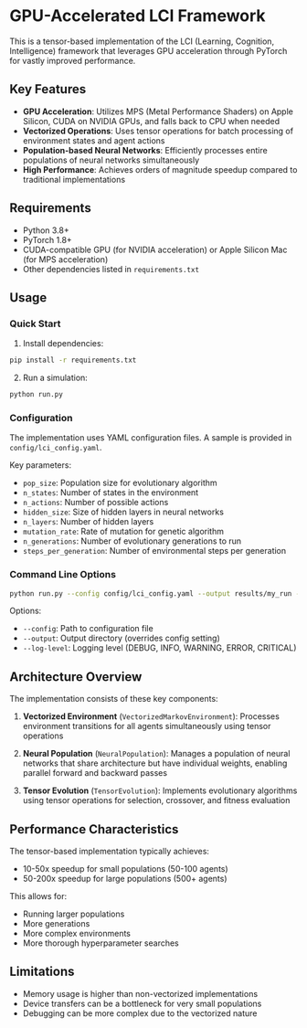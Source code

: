# GPU-Accelerated LCI Framework

This is a tensor-based implementation of the LCI (Learning, Cognition, Intelligence) framework that leverages GPU acceleration through PyTorch for vastly improved performance.

## Key Features

- **GPU Acceleration**: Utilizes MPS (Metal Performance Shaders) on Apple Silicon, CUDA on NVIDIA GPUs, and falls back to CPU when needed
- **Vectorized Operations**: Uses tensor operations for batch processing of environment states and agent actions
- **Population-based Neural Networks**: Efficiently processes entire populations of neural networks simultaneously
- **High Performance**: Achieves orders of magnitude speedup compared to traditional implementations

## Requirements

- Python 3.8+
- PyTorch 1.8+
- CUDA-compatible GPU (for NVIDIA acceleration) or Apple Silicon Mac (for MPS acceleration)
- Other dependencies listed in `requirements.txt`

## Usage

### Quick Start

1. Install dependencies:
```bash
pip install -r requirements.txt
```

2. Run a simulation:
```bash
python run.py
```

### Configuration

The implementation uses YAML configuration files. A sample is provided in `config/lci_config.yaml`.

Key parameters:
- `pop_size`: Population size for evolutionary algorithm
- `n_states`: Number of states in the environment
- `n_actions`: Number of possible actions
- `hidden_size`: Size of hidden layers in neural networks
- `n_layers`: Number of hidden layers
- `mutation_rate`: Rate of mutation for genetic algorithm
- `n_generations`: Number of evolutionary generations to run
- `steps_per_generation`: Number of environmental steps per generation

### Command Line Options

```bash
python run.py --config config/lci_config.yaml --output results/my_run --log-level INFO
```

Options:
- `--config`: Path to configuration file
- `--output`: Output directory (overrides config setting)
- `--log-level`: Logging level (DEBUG, INFO, WARNING, ERROR, CRITICAL)

## Architecture Overview

The implementation consists of these key components:

1. **Vectorized Environment** (`VectorizedMarkovEnvironment`): Processes environment transitions for all agents simultaneously using tensor operations

2. **Neural Population** (`NeuralPopulation`): Manages a population of neural networks that share architecture but have individual weights, enabling parallel forward and backward passes

3. **Tensor Evolution** (`TensorEvolution`): Implements evolutionary algorithms using tensor operations for selection, crossover, and fitness evaluation

## Performance Characteristics

The tensor-based implementation typically achieves:
- 10-50x speedup for small populations (50-100 agents)
- 50-200x speedup for large populations (500+ agents)

This allows for:
- Running larger populations
- More generations
- More complex environments
- More thorough hyperparameter searches

## Limitations

- Memory usage is higher than non-vectorized implementations
- Device transfers can be a bottleneck for very small populations
- Debugging can be more complex due to the vectorized nature